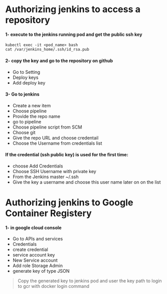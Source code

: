 # Authorizing jenkins to access a repository 
#### 1- execute to the jenkins running pod and get the public ssh key
```
kubectl exec -it <pod_name> bash
cat /var/jenkins_home/.ssh/id_rsa.pub
```
#### 2- copy the key and go to the repository on github
- Go to Setting
- Deploy keys
- Add deploy key
#### 3- Go to jenkins 
- Create a new item
- Choose pipeline
- Provide the repo name
- go to pipeline 
- Choose pipeline script from SCM
- Choose git
- Give the repo URL and choose credentail 
- Choose the Username from credentials list
#### If the credential (ssh public key) is used for the first time: 
- choose Add Credentials
- Choose SSH Username with private key
- From the Jenkins master ~/.ssh
- Give the key a username and choose this user name later on on the list

# Authorizing jenkins to Google Container Registery
#### 1- in google cloud console 
  - Go to APIs and services 
  - Credentials
  - create credential 
  - service account key 
  - New Service account
  - Add role Storage Admin
  - generate key of type JSON
> Copy the generated key to jenkins pod and user the 
> key path to login to gcr with docker login command
